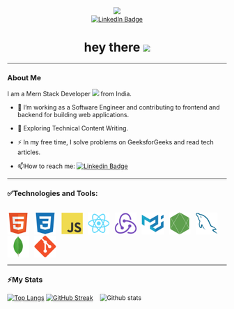 <div id="header" align="center">
  <img src="https://media.giphy.com/media/SUcApSWjPwQMARvcM8/giphy.gif" width="100"/>
  <div id="badges">
  <a href="https://www.linkedin.com/in/akashnagineni/" target="_blank">
    <img src="https://img.shields.io/badge/LinkedIn-blue?style=for-the-badge&logo=linkedin&logoColor=white" alt="LinkedIn Badge"/>
  </a>
</div>
  
  <h1>
  hey there
  <img src="https://media.giphy.com/media/hvRJCLFzcasrR4ia7z/giphy.gif" width="30px"/>
 </h1>
 
</div>
<hr/>

<h3>About Me</h3>

I am a Mern Stack Developer <img src="https://media.giphy.com/media/WUlplcMpOCEmTGBtBW/giphy.gif" width="30"> from India.

- :telescope: I’m working as a Software Engineer and contributing to frontend and backend for building web applications.

- :seedling: Exploring Technical Content Writing.

- :zap: In my free time, I solve problems on GeeksforGeeks and read tech articles.

- :mailbox:How to reach me: [![Linkedin Badge](https://img.shields.io/badge/-Akash-blue?style=flat&logo=Linkedin&logoColor=white)](https://www.linkedin.com/in/akashnagineni/)

<hr/>
<div>
  <h3>&#9989;Technologies and Tools:</h3>
</div>
<br/>
<div>
    <img src="https://github.com/devicons/devicon/blob/master/icons/html5/html5-original.svg" title="HTML5" alt="HTML" width="50" height="50"/>&nbsp;&nbsp;
    <img src="https://github.com/devicons/devicon/blob/master/icons/css3/css3-plain.svg"  title="CSS3" alt="CSS" width="50" height="50"/>&nbsp;&nbsp;
    <img src="https://github.com/devicons/devicon/blob/master/icons/javascript/javascript-original.svg" title="JavaScript" alt="JavaScript" width="50" height="50"/>&nbsp;&nbsp;
    <img src="https://github.com/devicons/devicon/blob/master/icons/react/react-original.svg" title="React" alt="React" width="50" height="50"/>&nbsp;&nbsp;
    <img src="https://github.com/devicons/devicon/blob/master/icons/redux/redux-original.svg" title="Redux" alt="Redux " width="50" height="50"/>&nbsp;&nbsp;
    <img src="https://github.com/devicons/devicon/blob/master/icons/materialui/materialui-original.svg" title="Material UI" alt="Material UI" width="50" height="50"/>&nbsp;&nbsp;
    <img src="https://github.com/devicons/devicon/blob/master/icons/nodejs/nodejs-plain.svg" title="NodeJS" alt="NodeJS" width="50" height="50"/>&nbsp;&nbsp;
    <img src="https://github.com/devicons/devicon/blob/master/icons/mysql/mysql-plain.svg" title="MySQL"  alt="MySQL" width="50" height="50"/>&nbsp;&nbsp;
    <img src="https://github.com/devicons/devicon/blob/master/icons/mongodb/mongodb-original.svg" title="Mongodb"  alt="MySQL" width="50" height="50"/>&nbsp;&nbsp;
    <img src="https://github.com/devicons/devicon/blob/master/icons/git/git-plain.svg" title="Git" **alt="Git" width="50" height="50"/>&nbsp;
</div>

<hr/>

<h3>&#9889;My Stats</h3>

<div style="display: flex, justify-content:start, align-items:start">
  
  [![Top Langs](https://github-readme-stats.vercel.app/api/top-langs/?username=Akash632&layout=compact&theme=vision-friendly-dark)](https://github.com/anuraghazra/github-readme-stats)
  [![GitHub Streak](http://github-readme-streak-stats.herokuapp.com?user=Akash632&theme=dark&background=000000)](https://git.io/streak-stats)&nbsp;&nbsp;&nbsp;
  ![Github stats](https://github-readme-stats.vercel.app/api?username=Akash632&theme=highcontrast&show_icons=true&count_private=true)
</div>



<!--
// README.md
![Github stats](https://github-readme-stats.vercel.app/api?username=Akash632&theme=highcontrast&show_icons=true&count_private=true)
**Akash632/Akash632** is a ✨ _special_ ✨ repository because its `README.md` (this file) appears on your GitHub profile.

Here are some ideas to get you started:

- 🔭 I’m currently working on ...
- 🌱 I’m currently learning ...
- 👯 I’m looking to collaborate on ...
- 🤔 I’m looking for help with ...
- 💬 Ask me about ...
- 📫 How to reach me: ...
- 😄 Pronouns: ...
- ⚡ Fun fact: ...
-->
